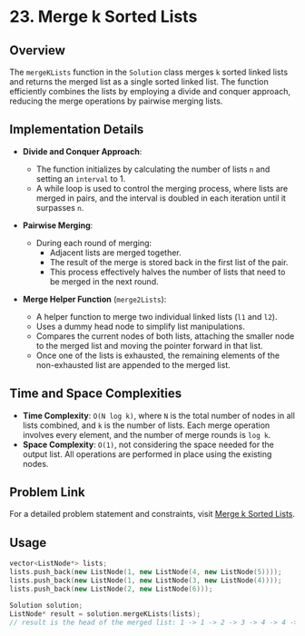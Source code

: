 # 23. Merge k Sorted Lists

## Overview
The `mergeKLists` function in the `Solution` class merges `k` sorted linked lists and returns the merged list as a single sorted linked list. The function efficiently combines the lists by employing a divide and conquer approach, reducing the merge operations by pairwise merging lists.

## Implementation Details
- **Divide and Conquer Approach**:
  - The function initializes by calculating the number of lists `n` and setting an `interval` to 1.
  - A while loop is used to control the merging process, where lists are merged in pairs, and the interval is doubled in each iteration until it surpasses `n`.

- **Pairwise Merging**:
  - During each round of merging:
    - Adjacent lists are merged together.
    - The result of the merge is stored back in the first list of the pair.
    - This process effectively halves the number of lists that need to be merged in the next round.

- **Merge Helper Function** (`merge2Lists`):
  - A helper function to merge two individual linked lists (`l1` and `l2`).
  - Uses a dummy head node to simplify list manipulations.
  - Compares the current nodes of both lists, attaching the smaller node to the merged list and moving the pointer forward in that list.
  - Once one of the lists is exhausted, the remaining elements of the non-exhausted list are appended to the merged list.

## Time and Space Complexities
- **Time Complexity**: `O(N log k)`, where `N` is the total number of nodes in all lists combined, and `k` is the number of lists. Each merge operation involves every element, and the number of merge rounds is `log k`.
- **Space Complexity**: `O(1)`, not considering the space needed for the output list. All operations are performed in place using the existing nodes.

## Problem Link
For a detailed problem statement and constraints, visit [Merge k Sorted Lists](https://leetcode.com/problems/merge-k-sorted-lists/).

## Usage
```cpp
vector<ListNode*> lists;
lists.push_back(new ListNode(1, new ListNode(4, new ListNode(5))));
lists.push_back(new ListNode(1, new ListNode(3, new ListNode(4))));
lists.push_back(new ListNode(2, new ListNode(6)));

Solution solution;
ListNode* result = solution.mergeKLists(lists);
// result is the head of the merged list: 1 -> 1 -> 2 -> 3 -> 4 -> 4 -> 5 -> 6

